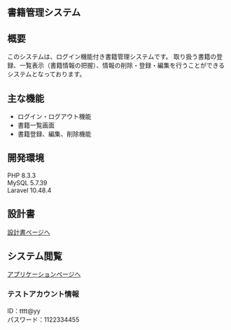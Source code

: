 ## 書籍管理システム

## 概要

このシステムは、ログイン機能付き書籍管理システムです。
取り扱う書籍の登録、一覧表示（書籍情報の把握）、情報の削除・登録・編集を行うことができる
システムとなっております。

## 主な機能
- ログイン・ログアウト機能
- 書籍一覧画面
- 書籍登録、編集、削除機能

## 開発環境
PHP 8.3.3   
MySQL 5.7.39  
Laravel 10.48.4

## 設計書
[設計書ページへ](https://drive.google.com/drive/folders/1U_L0CFN3OsUJ6KRuMvAeFCusC1EjLIcr?usp=drive_link
)

## システム閲覧
[アプリケーションページへ](https://item-management-ty-f067493b8b49.herokuapp.com/)

### テストアカウント情報
ID：tttt@yy   
パスワード：1122334455